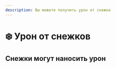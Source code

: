 ```yaml
---
description: Вы можете получить урон от снежка
---
```


# ❄️ Урон от снежков

## Снежки могут наносить урон

<figure><img src="../../.gitbook/assets/2024-03-21_21-07-49 (5).gif" alt=""><figcaption></figcaption></figure>
